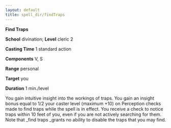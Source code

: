 ```yaml
---
layout: default
title: spell_dir/findTraps
---
```

 **Find Traps**

**School** divination; **Level** cleric 2

**Casting Time** 1 standard action

**Components** V, S

**Range** personal

**Target** you

**Duration** 1 min./level

You gain intuitive insight into the workings of traps. You gain an insight bonus equal to 1/2 your caster level (maximum +10) on Perception checks made to find traps while the spell is in effect. You receive a check to notice traps within 10 feet of you, even if you are not actively searching for them. Note that _find traps _grants no ability to disable the traps that you may find.

